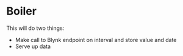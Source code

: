 # Boiler

This will do two things:

- Make call to Blynk endpoint on interval and store value and date
- Serve up data